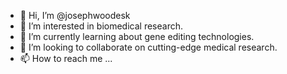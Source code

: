 - 👋 Hi, I’m @josephwoodesk
- 👀 I’m interested in biomedical research.
- 🌱 I’m currently learning about gene editing technologies.
- 💞️ I’m looking to collaborate on cutting-edge medical research.
- 📫 How to reach me ...

<!---
josephwoodesk/josephwoodesk is a ✨ special ✨ repository because its `README.md` (this file) appears on your GitHub profile.
You can click the Preview link to take a look at your changes.
--->
